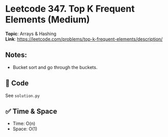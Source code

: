 # Leetcode 347. Top K Frequent Elements (Medium)

**Topic**: Arrays & Hashing  
**Link**: https://leetcode.com/problems/top-k-frequent-elements/description/

## Notes: 
 - Bucket sort and go through the buckets. 

## 🧪 Code
See `solution.py`

## ✅ Time & Space
- Time: O(n)
- Space: O(1)